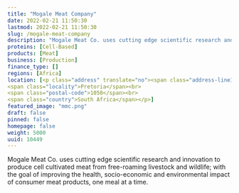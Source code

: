```yaml
---
title: "Mogale Meat Company"
date: 2022-02-21 11:50:30
lastmod: 2022-02-21 11:50:30
slug: /mogale-meat-company
description: "Mogale Meat Co. uses cutting edge scientific research and innovation to produce cell cultivated meat from free-roaming livestock and wildlife; with the goal of improving the health, socio-economic and environmental impact of consumer meat products, one meal at a time."
proteins: [Cell-Based]
products: [Meat]
business: [Production]
finance_type: []
regions: [Africa]
location: [<p class="address" translate="no"><span class="address-line1">Nelson Mandela Drive</span><br>
<span class="locality">Pretoria</span><br>
<span class="postal-code">1050</span><br>
<span class="country">South Africa</span></p>]
featured_image: "mmc.png"
draft: false
pinned: false
homepage: false
weight: 5000
uuid: 10449
---
```

<p>Mogale Meat Co. uses cutting edge scientific research and innovation to produce cell cultivated meat from free-roaming livestock and wildlife; with the goal of improving the health, socio-economic and environmental impact of consumer meat products, one meal at a time.</p>
